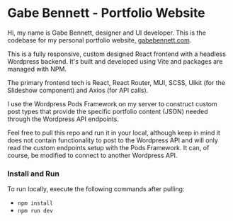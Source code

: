 # Gabe Bennett - Portfolio Website

Hi, my name is Gabe Bennett, designer and UI developer. 
This is the codebase for my personal portfolio website, 
[gabebennett.com](https://gabebennett.com).

This is a fully responsive, custom designed React frontend with a headless 
Wordpress backend. It's built and developed using Vite and packages are 
managed with NPM.

The primary frontend tech is React, React Router, MUI, SCSS, 
UIkit (for the Slideshow component) and Axios (for API calls).

I use the Wordpress Pods Framework on my server to construct custom post 
types that provide the specific portfolio content 
(JSON) needed through the Wordpress API endpoints.

Feel free to pull this repo and run it in your local, although 
keep in mind it does not contain functionality to post to the 
Wordpress API and will only read the custom endpoints setup 
with the Pods Framework. It can, of course, be modified to 
connect to another Wordpress API.

### Install and Run

To run locally, execute the following commands after pulling:

- `npm install`
- `npm run dev`